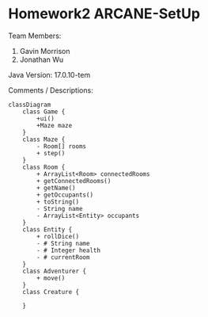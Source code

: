 # Homework2 ARCANE-SetUp

Team Members:

1. Gavin Morrison
2. Jonathan Wu

Java Version: 17.0.10-tem

Comments / Descriptions:
```mermaid
classDiagram
    class Game {
        +ui()
        +Maze maze
    }
    class Maze {
        - Room[] rooms
        + step()
    }
    class Room {
        + ArrayList<Room> connectedRooms
        + getConnectedRooms()
        + getName()
        + getOccupants()
        + toString()
        - String name
        - ArrayList<Entity> occupants
    }
    class Entity {
        + rollDice()
        - # String name
        - # Integer health
        - # currentRoom
    }
    class Adventurer {
        + move()
    }
    class Creature {
    
    }
```
